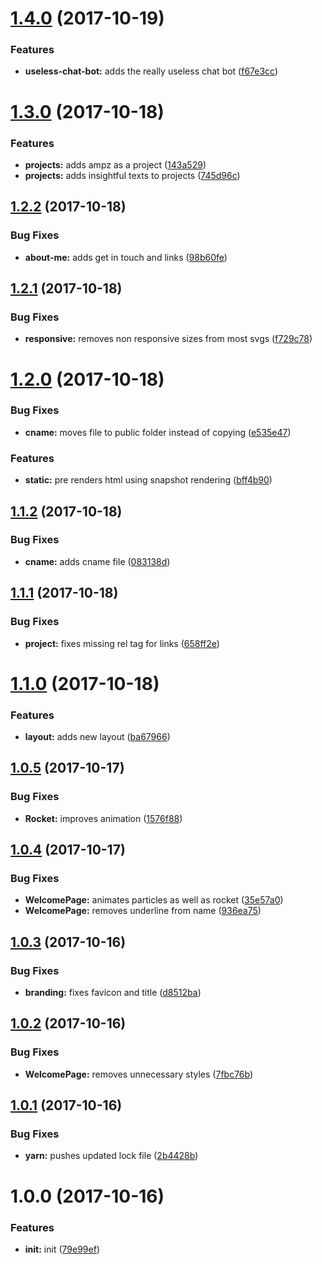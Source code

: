 <a name="1.4.0"></a>
# [1.4.0](https://github.com/aimed/norocketlab/compare/v1.3.0...v1.4.0) (2017-10-19)


### Features

* **useless-chat-bot:** adds the really useless chat bot ([f67e3cc](https://github.com/aimed/norocketlab/commit/f67e3cc))



<a name="1.3.0"></a>
# [1.3.0](https://github.com/aimed/norocketlab/compare/v1.2.2...v1.3.0) (2017-10-18)


### Features

* **projects:** adds ampz as a project ([143a529](https://github.com/aimed/norocketlab/commit/143a529))
* **projects:** adds insightful texts to projects ([745d96c](https://github.com/aimed/norocketlab/commit/745d96c))



<a name="1.2.2"></a>
## [1.2.2](https://github.com/aimed/norocketlab/compare/v1.2.1...v1.2.2) (2017-10-18)


### Bug Fixes

* **about-me:** adds get in touch and links ([98b60fe](https://github.com/aimed/norocketlab/commit/98b60fe))



<a name="1.2.1"></a>
## [1.2.1](https://github.com/aimed/norocketlab/compare/v1.2.0...v1.2.1) (2017-10-18)


### Bug Fixes

* **responsive:** removes non responsive sizes from most svgs ([f729c78](https://github.com/aimed/norocketlab/commit/f729c78))



<a name="1.2.0"></a>
# [1.2.0](https://github.com/aimed/norocketlab/compare/v1.1.2...v1.2.0) (2017-10-18)


### Bug Fixes

* **cname:** moves file to public folder instead of copying ([e535e47](https://github.com/aimed/norocketlab/commit/e535e47))


### Features

* **static:** pre renders html using snapshot rendering ([bff4b90](https://github.com/aimed/norocketlab/commit/bff4b90))



<a name="1.1.2"></a>
## [1.1.2](https://github.com/aimed/norocketlab/compare/v1.1.1...v1.1.2) (2017-10-18)


### Bug Fixes

* **cname:** adds cname file ([083138d](https://github.com/aimed/norocketlab/commit/083138d))



<a name="1.1.1"></a>
## [1.1.1](https://github.com/aimed/norocketlab/compare/v1.1.0...v1.1.1) (2017-10-18)


### Bug Fixes

* **project:** fixes missing rel tag for links ([658ff2e](https://github.com/aimed/norocketlab/commit/658ff2e))



<a name="1.1.0"></a>
# [1.1.0](https://github.com/aimed/norocketlab/compare/v1.0.5...v1.1.0) (2017-10-18)


### Features

* **layout:** adds new layout ([ba67966](https://github.com/aimed/norocketlab/commit/ba67966))



<a name="1.0.5"></a>
## [1.0.5](https://github.com/aimed/norocketlab/compare/v1.0.4...v1.0.5) (2017-10-17)


### Bug Fixes

* **Rocket:** improves animation ([1576f88](https://github.com/aimed/norocketlab/commit/1576f88))



<a name="1.0.4"></a>
## [1.0.4](https://github.com/aimed/norocketlab/compare/v1.0.3...v1.0.4) (2017-10-17)


### Bug Fixes

* **WelcomePage:** animates particles as well as rocket ([35e57a0](https://github.com/aimed/norocketlab/commit/35e57a0))
* **WelcomePage:** removes underline from name ([936ea75](https://github.com/aimed/norocketlab/commit/936ea75))



<a name="1.0.3"></a>
## [1.0.3](https://github.com/aimed/norocketlab/compare/v1.0.2...v1.0.3) (2017-10-16)


### Bug Fixes

* **branding:** fixes favicon and title ([d8512ba](https://github.com/aimed/norocketlab/commit/d8512ba))



<a name="1.0.2"></a>
## [1.0.2](https://github.com/aimed/norocketlab/compare/v1.0.1...v1.0.2) (2017-10-16)


### Bug Fixes

* **WelcomePage:** removes unnecessary styles ([7fbc76b](https://github.com/aimed/norocketlab/commit/7fbc76b))



<a name="1.0.1"></a>
## [1.0.1](https://github.com/aimed/norocketlab/compare/v1.0.0...v1.0.1) (2017-10-16)


### Bug Fixes

* **yarn:** pushes updated lock file ([2b4428b](https://github.com/aimed/norocketlab/commit/2b4428b))



<a name="1.0.0"></a>
# 1.0.0 (2017-10-16)


### Features

* **init:** init ([79e99ef](https://github.com/aimed/norocketlab/commit/79e99ef))




